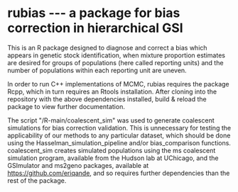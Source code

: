 # rubias --- a package for bias correction in hierarchical GSI

This is an R package designed to diagnose and correct a bias
which appears in genetic stock identification, when mixture proportion
estimates are desired for groups of populations (here called reporting units)
and the number of populations within each reporting unit are uneven.

In order to run C++ implementations of MCMC, rubias requires the package
Rcpp, which in turn requires an Rtools installation. After cloning into the
repository with the above dependencies installed, build & reload the package 
to view further documentation.

The script "/R-main/coalescent_sim" was used to generate coalescent simulations
for bias correction validation. This is unnecessary for testing the applicability
of our methods to any particular dataset, which should be done using the 
Hasselman_simulation_pipeline and/or bias_comparison functions.
coalescent_sim creates simulated populations using the ms coalescent simulation 
program, available from the Hudson lab at UChicago, and the GSImulator
and ms2geno packages, available at https://github.com/eriqande, and so requires
further dependencies than the rest of the package.

